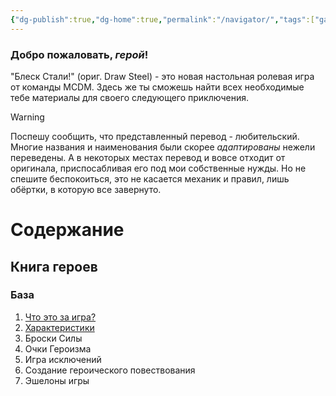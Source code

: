 ```yaml
---
{"dg-publish":true,"dg-home":true,"permalink":"/navigator/","tags":["gardenEntry"],"dgPassFrontmatter":true}
---
```


### Добро пожаловать, *герой*!

"Блеск Стали!" (ориг. Draw Steel) - это новая настольная ролевая игра от команды MCDM. Здесь же ты сможешь найти всех необходимые тебе материалы для своего следующего приключения.

> [!warning]
> Поспешу сообщить, что представленный перевод - любительский. Многие названия и наименования были скорее *адаптированы* нежели переведены. А в некоторых местах перевод и вовсе отходит от оригинала, приспосабливая его под мои собственные нужды.
> Но не спешите беспокоиться, это не касается механик и правил, лишь обёртки, в которую все завернуто.

# Содержание

## Книга героев
### База
1. [Что это за игра?](https://house-at-the-edge-of-time.vercel.app/hero-s-book/1-basics/what-is-this-game/)
2. [Характеристики](https://house-at-the-edge-of-time.vercel.app/hero-s-book/1-basics/characteristics/)
3. Броски Силы
4. Очки Героизма
5. Игра исключений
6. Создание героического повествования
7. Эшелоны игры